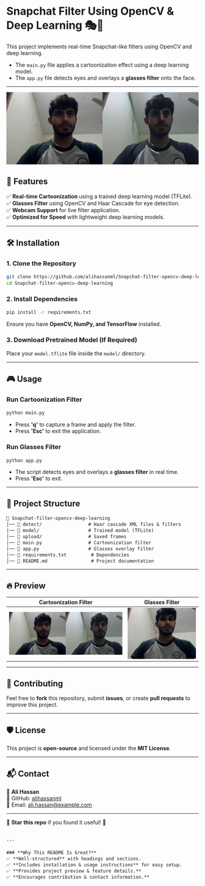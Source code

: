 # Snapchat Filter Using OpenCV & Deep Learning 🎭🤖  

This project implements real-time Snapchat-like filters using OpenCV and deep learning.  
- The `main.py` file applies a cartoonization effect using a deep learning model.  
- The `app.py` file detects eyes and overlays a **glasses filter** onto the face.  

---

![Image Description](Original.jpg)

## 🚀 Features  
✅ **Real-time Cartoonization** using a trained deep learning model (TFLite).  
✅ **Glasses Filter** using OpenCV and Haar Cascade for eye detection.  
✅ **Webcam Support** for live filter application.  
✅ **Optimized for Speed** with lightweight deep learning models.  

---

## 🛠️ Installation  

### **1. Clone the Repository**  
```bash
git clone https://github.com/alihassanml/Snapchat-filter-opencv-deep-learning.git
cd Snapchat-filter-opencv-deep-learning
```

### **2. Install Dependencies**  
```bash
pip install -r requirements.txt
```

Ensure you have **OpenCV, NumPy, and TensorFlow** installed.  

### **3. Download Pretrained Model (If Required)**  
Place your `model.tflite` file inside the `model/` directory.  

---

## 🎮 Usage  

### **Run Cartoonization Filter**  
```bash
python main.py
```
- Press **'q'** to capture a frame and apply the filter.  
- Press **'Esc'** to exit the application.  

### **Run Glasses Filter**  
```bash
python app.py
```
- The script detects eyes and overlays a **glasses filter** in real time.  
- Press **'Esc'** to exit.  

---

## 📂 Project Structure  

```
📁 Snapchat-filter-opencv-deep-learning
│── 📁 detect/                 # Haar cascade XML files & filters  
│── 📁 model/                  # Trained model (TFLite)  
│── 📁 upload/                 # Saved frames  
│── 📄 main.py                 # Cartoonization filter  
│── 📄 app.py                  # Glasses overlay filter  
│── 📄 requirements.txt         # Dependencies  
│── 📄 README.md                # Project documentation  
```

---

## 🔥 Preview  
| Cartoonization Filter | Glasses Filter |
|----------------------|--------------|
| ![Cartoonization](Original.jpg) | ![Glasses Filter](Glasses.jpg) |

---

## 🤝 Contributing  
Feel free to **fork** this repository, submit **issues**, or create **pull requests** to improve this project.  

---

## 🛡️ License  
This project is **open-source** and licensed under the **MIT License**.  

---

## 📬 Contact  
👤 **Ali Hassan**  
🔗 GitHub: [alihassanml](https://github.com/alihassanml)  
📧 Email: ali.hassan@example.com  

---

🌟 **Star this repo** if you found it useful! 🚀  
```

---

### **Why This README Is Great?**
✅ **Well-structured** with headings and sections.  
✅ **Includes installation & usage instructions** for easy setup.  
✅ **Provides project preview & feature details.**  
✅ **Encourages contribution & contact information.**  


